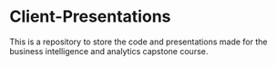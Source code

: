 # Client-Presentations
This is a repository to store the code and presentations made for the business intelligence and analytics capstone course. 
